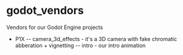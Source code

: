 # godot_vendors
Vendors for our Godot Engine projects

- P1X
-- camera_3d_effects - it's a 3D camera with fake chromatic abberation + vignetting
-- intro - our intro animation
